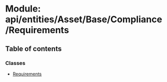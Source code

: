 # Module: api/entities/Asset/Base/Compliance/Requirements

## Table of contents

### Classes

- [Requirements](../wiki/api.entities.Asset.Base.Compliance.Requirements.Requirements)

